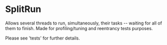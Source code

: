 # SplitRun
Allows several threads to run, simultaneously, their tasks -- waiting for all of them to finish. Made for profiling/tuning and reentrancy tests purposes.

Please see 'tests' for further details.
